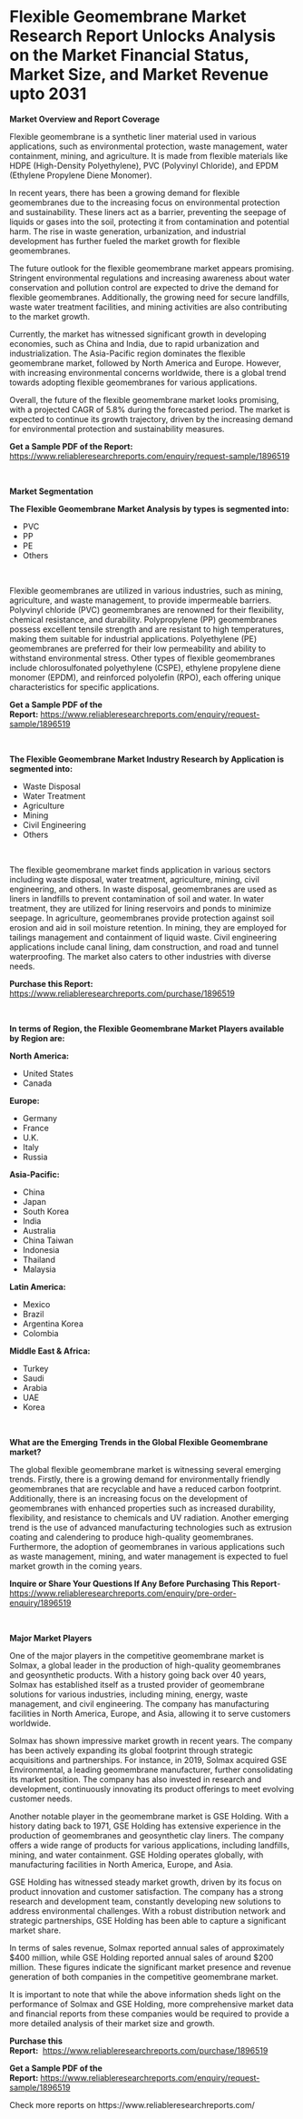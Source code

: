 <p><h1>Flexible Geomembrane Market Research Report Unlocks Analysis on the Market Financial Status, Market Size, and Market Revenue upto 2031</h1></p><p><strong>Market Overview and Report Coverage</strong></p>
<p><p>Flexible geomembrane is a synthetic liner material used in various applications, such as environmental protection, waste management, water containment, mining, and agriculture. It is made from flexible materials like HDPE (High-Density Polyethylene), PVC (Polyvinyl Chloride), and EPDM (Ethylene Propylene Diene Monomer).</p><p>In recent years, there has been a growing demand for flexible geomembranes due to the increasing focus on environmental protection and sustainability. These liners act as a barrier, preventing the seepage of liquids or gases into the soil, protecting it from contamination and potential harm. The rise in waste generation, urbanization, and industrial development has further fueled the market growth for flexible geomembranes.</p><p>The future outlook for the flexible geomembrane market appears promising. Stringent environmental regulations and increasing awareness about water conservation and pollution control are expected to drive the demand for flexible geomembranes. Additionally, the growing need for secure landfills, waste water treatment facilities, and mining activities are also contributing to the market growth.</p><p>Currently, the market has witnessed significant growth in developing economies, such as China and India, due to rapid urbanization and industrialization. The Asia-Pacific region dominates the flexible geomembrane market, followed by North America and Europe. However, with increasing environmental concerns worldwide, there is a global trend towards adopting flexible geomembranes for various applications.</p><p>Overall, the future of the flexible geomembrane market looks promising, with a projected CAGR of 5.8% during the forecasted period. The market is expected to continue its growth trajectory, driven by the increasing demand for environmental protection and sustainability measures.</p></p>
<p><strong>Get a Sample PDF of the Report:</strong> <a href="https://www.reliableresearchreports.com/enquiry/request-sample/1896519">https://www.reliableresearchreports.com/enquiry/request-sample/1896519</a></p>
<p>&nbsp;</p>
<p><strong>Market Segmentation</strong></p>
<p><strong>The Flexible Geomembrane Market Analysis by types is segmented into:</strong></p>
<p><ul><li>PVC</li><li>PP</li><li>PE</li><li>Others</li></ul></p>
<p>&nbsp;</p>
<p><p>Flexible geomembranes are utilized in various industries, such as mining, agriculture, and waste management, to provide impermeable barriers. Polyvinyl chloride (PVC) geomembranes are renowned for their flexibility, chemical resistance, and durability. Polypropylene (PP) geomembranes possess excellent tensile strength and are resistant to high temperatures, making them suitable for industrial applications. Polyethylene (PE) geomembranes are preferred for their low permeability and ability to withstand environmental stress. Other types of flexible geomembranes include chlorosulfonated polyethylene (CSPE), ethylene propylene diene monomer (EPDM), and reinforced polyolefin (RPO), each offering unique characteristics for specific applications.</p></p>
<p><strong>Get a Sample PDF of the Report:</strong>&nbsp;<a href="https://www.reliableresearchreports.com/enquiry/request-sample/1896519">https://www.reliableresearchreports.com/enquiry/request-sample/1896519</a></p>
<p>&nbsp;</p>
<p><strong>The Flexible Geomembrane Market Industry Research by Application is segmented into:</strong></p>
<p><ul><li>Waste Disposal</li><li>Water Treatment</li><li>Agriculture</li><li>Mining</li><li>Civil Engineering</li><li>Others</li></ul></p>
<p>&nbsp;</p>
<p><p>The flexible geomembrane market finds application in various sectors including waste disposal, water treatment, agriculture, mining, civil engineering, and others. In waste disposal, geomembranes are used as liners in landfills to prevent contamination of soil and water. In water treatment, they are utilized for lining reservoirs and ponds to minimize seepage. In agriculture, geomembranes provide protection against soil erosion and aid in soil moisture retention. In mining, they are employed for tailings management and containment of liquid waste. Civil engineering applications include canal lining, dam construction, and road and tunnel waterproofing. The market also caters to other industries with diverse needs.</p></p>
<p><strong>Purchase this Report:</strong>&nbsp; <a href="https://www.reliableresearchreports.com/purchase/1896519">https://www.reliableresearchreports.com/purchase/1896519</a></p>
<p>&nbsp;</p>
<p><strong>In terms of Region, the Flexible Geomembrane Market Players available by Region are:</strong></p>
<p>
    <p> <strong> North America: </strong>
        <ul>
            <li>United States</li>
            <li>Canada</li>
        </ul>
        </p> 
    <p> <strong> Europe: </strong>
        <ul>
            <li>Germany</li>
            <li>France</li>
            <li>U.K.</li>
            <li>Italy</li>
            <li>Russia</li>
        </ul>
        </p> 
    <p> <strong> Asia-Pacific: </strong>
        <ul>
            <li>China</li>
            <li>Japan</li>
            <li>South Korea</li>
            <li>India</li>
            <li>Australia</li>
            <li>China Taiwan</li>
            <li>Indonesia</li>
            <li>Thailand</li>
            <li>Malaysia</li>
        </ul>
        </p> 
    <p> <strong> Latin America: </strong>
        <ul>
            <li>Mexico</li>
            <li>Brazil</li>
            <li>Argentina Korea</li>
            <li>Colombia</li>
        </ul>
        </p> 
    <p> <strong> Middle East & Africa: </strong>
        <ul>
            <li>Turkey</li>
            <li>Saudi</li>
            <li>Arabia</li>
            <li>UAE</li>
            <li>Korea</li>
        </ul>
    </p>
    </p>
<p>&nbsp;</p>
<p><strong>What are the Emerging Trends in the Global Flexible Geomembrane market?</strong></p>
<p><p>The global flexible geomembrane market is witnessing several emerging trends. Firstly, there is a growing demand for environmentally friendly geomembranes that are recyclable and have a reduced carbon footprint. Additionally, there is an increasing focus on the development of geomembranes with enhanced properties such as increased durability, flexibility, and resistance to chemicals and UV radiation. Another emerging trend is the use of advanced manufacturing technologies such as extrusion coating and calendering to produce high-quality geomembranes. Furthermore, the adoption of geomembranes in various applications such as waste management, mining, and water management is expected to fuel market growth in the coming years.</p></p>
<p><strong>Inquire or Share Your Questions If Any Before Purchasing This Report</strong>- <a href="https://www.reliableresearchreports.com/enquiry/pre-order-enquiry/1896519">https://www.reliableresearchreports.com/enquiry/pre-order-enquiry/1896519</a></p>
<p>&nbsp;</p>
<p><strong>Major Market Players</strong></p>
<p><p>One of the major players in the competitive geomembrane market is Solmax, a global leader in the production of high-quality geomembranes and geosynthetic products. With a history going back over 40 years, Solmax has established itself as a trusted provider of geomembrane solutions for various industries, including mining, energy, waste management, and civil engineering. The company has manufacturing facilities in North America, Europe, and Asia, allowing it to serve customers worldwide.</p><p>Solmax has shown impressive market growth in recent years. The company has been actively expanding its global footprint through strategic acquisitions and partnerships. For instance, in 2019, Solmax acquired GSE Environmental, a leading geomembrane manufacturer, further consolidating its market position. The company has also invested in research and development, continuously innovating its product offerings to meet evolving customer needs.</p><p>Another notable player in the geomembrane market is GSE Holding. With a history dating back to 1971, GSE Holding has extensive experience in the production of geomembranes and geosynthetic clay liners. The company offers a wide range of products for various applications, including landfills, mining, and water containment. GSE Holding operates globally, with manufacturing facilities in North America, Europe, and Asia.</p><p>GSE Holding has witnessed steady market growth, driven by its focus on product innovation and customer satisfaction. The company has a strong research and development team, constantly developing new solutions to address environmental challenges. With a robust distribution network and strategic partnerships, GSE Holding has been able to capture a significant market share.</p><p>In terms of sales revenue, Solmax reported annual sales of approximately $400 million, while GSE Holding reported annual sales of around $200 million. These figures indicate the significant market presence and revenue generation of both companies in the competitive geomembrane market.</p><p>It is important to note that while the above information sheds light on the performance of Solmax and GSE Holding, more comprehensive market data and financial reports from these companies would be required to provide a more detailed analysis of their market size and growth.</p></p>
<p><strong>Purchase this Report:</strong>&nbsp;&nbsp;<a href="https://www.reliableresearchreports.com/purchase/1896519">https://www.reliableresearchreports.com/purchase/1896519</a></p>
<p></p>
<p><strong>Get a Sample PDF of the Report:</strong>&nbsp;<a href="https://www.reliableresearchreports.com/enquiry/request-sample/1896519">https://www.reliableresearchreports.com/enquiry/request-sample/1896519</a></p>
<p>Check more reports on https://www.reliableresearchreports.com/</p>